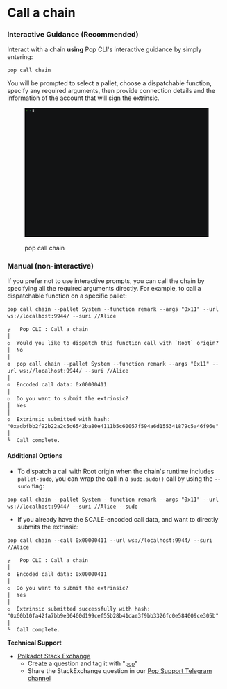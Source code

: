 # Call a chain

### Interactive Guidance (Recommended)

Interact with a chain **using** Pop CLI's interactive guidance by simply entering:

```shell
pop call chain
```

You will be prompted to select a pallet, choose a dispatchable function, specify any required arguments, then provide connection details and the information of the account that will sign the extrinsic.

<figure><img src="../.gitbook/assets/callchain.gif" alt="pop call chain"><figcaption><p>pop call chain</p></figcaption></figure>

### Manual (non-interactive)

If you prefer not to use interactive prompts, you can call the chain by specifying all the required arguments directly. For example, to call a dispatchable function on a specific pallet:

```shell
pop call chain --pallet System --function remark --args "0x11" --url ws://localhost:9944/ --suri //Alice
```

```
┌   Pop CLI : Call a chain
│
◇  Would you like to dispatch this function call with `Root` origin?
│  No 
│
⚙  pop call chain --pallet System --function remark --args "0x11" --url ws://localhost:9944/ --suri //Alice
│  
⚙  Encoded call data: 0x00000411
│  
◇  Do you want to submit the extrinsic?
│  Yes 
│
◇  Extrinsic submitted with hash: "0xadbfbb2f92b22a2c5d6542ba80e4111b5c60057f594a6d155341879c5a46f96e"
│
└  Call complete.
```

#### Additional Options

* To dispatch a call with Root origin when the chain's runtime includes `pallet-sudo`, you can wrap the call in a `sudo.sudo()` call by using the `--sudo` flag:

```shell
pop call chain --pallet System --function remark --args "0x11" --url ws://localhost:9944/ --suri //Alice --sudo
```

* If you already have the SCALE-encoded call data, and want to directly submits the extrinsic:

```shell
pop call chain --call 0x00000411 --url ws://localhost:9944/ --suri //Alice
```

```
┌   Pop CLI : Call a chain
│
⚙  Encoded call data: 0x00000411
│  
◇  Do you want to submit the extrinsic?
│  Yes 
│
◇  Extrinsic submitted successfully with hash: "0x60b10fa42fa7bb9e36460d199cef55b28b41dae3f9bb3326fc0e584009ce305b"
│
└  Call complete.
```

**Technical Support**

* [Polkadot Stack Exchange](https://polkadot.stackexchange.com/)
  * Create a question and tag it with "[`pop`](https://substrate.stackexchange.com/tags/pop/info)"
  * Share the StackExchange question in our [Pop Support Telegram channel](https://t.me/pop\_support)